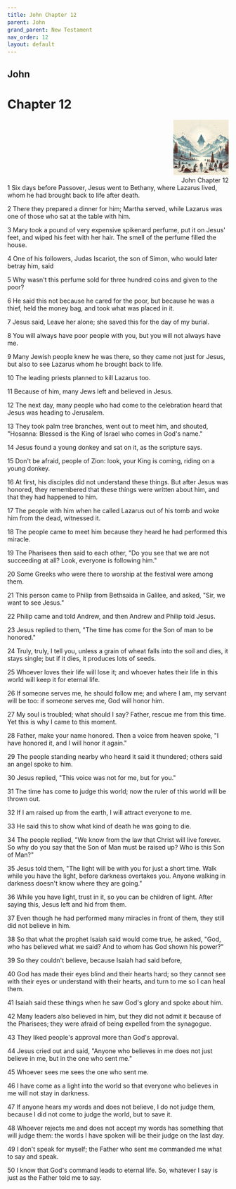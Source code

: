 ```yaml
---
title: John Chapter 12
parent: John
grand_parent: New Testament
nav_order: 12
layout: default
---
```


## John

# Chapter 12

<div style="clear: both; text-align: right;">
    <img src="/assets/Image/John/500/12.jpg" alt="John Chapter 12" class="chapter-image" style="max-width: 25%; height: auto;"/>
    <figcaption style="font-size: 14px;">John Chapter 12</figcaption>
</div>
1 Six days before Passover, Jesus went to Bethany, where Lazarus lived, whom he had brought back to life after death.

2 There they prepared a dinner for him; Martha served, while Lazarus was one of those who sat at the table with him.

3 Mary took a pound of very expensive spikenard perfume, put it on Jesus' feet, and wiped his feet with her hair. The smell of the perfume filled the house.

4 One of his followers, Judas Iscariot, the son of Simon, who would later betray him, said

5 Why wasn't this perfume sold for three hundred coins and given to the poor?

6 He said this not because he cared for the poor, but because he was a thief, held the money bag, and took what was placed in it.

7 Jesus said, Leave her alone; she saved this for the day of my burial.

8 You will always have poor people with you, but you will not always have me.

9 Many Jewish people knew he was there, so they came not just for Jesus, but also to see Lazarus whom he brought back to life.

10 The leading priests planned to kill Lazarus too.

11 Because of him, many Jews left and believed in Jesus.

12 The next day, many people who had come to the celebration heard that Jesus was heading to Jerusalem.

13 They took palm tree branches, went out to meet him, and shouted, "Hosanna: Blessed is the King of Israel who comes in God's name."

14 Jesus found a young donkey and sat on it, as the scripture says.

15 Don't be afraid, people of Zion: look, your King is coming, riding on a young donkey.

16 At first, his disciples did not understand these things. But after Jesus was honored, they remembered that these things were written about him, and that they had happened to him.

17 The people with him when he called Lazarus out of his tomb and woke him from the dead, witnessed it.

18 The people came to meet him because they heard he had performed this miracle.

19 The Pharisees then said to each other, "Do you see that we are not succeeding at all? Look, everyone is following him."

20 Some Greeks who were there to worship at the festival were among them.

21 This person came to Philip from Bethsaida in Galilee, and asked, "Sir, we want to see Jesus."

22 Philip came and told Andrew, and then Andrew and Philip told Jesus.

23 Jesus replied to them, "The time has come for the Son of man to be honored."

24 Truly, truly, I tell you, unless a grain of wheat falls into the soil and dies, it stays single; but if it dies, it produces lots of seeds.

25 Whoever loves their life will lose it; and whoever hates their life in this world will keep it for eternal life.

26 If someone serves me, he should follow me; and where I am, my servant will be too: if someone serves me, God will honor him.

27 My soul is troubled; what should I say? Father, rescue me from this time. Yet this is why I came to this moment.

28 Father, make your name honored. Then a voice from heaven spoke, "I have honored it, and I will honor it again."

29 The people standing nearby who heard it said it thundered; others said an angel spoke to him.

30 Jesus replied, "This voice was not for me, but for you."

31 The time has come to judge this world; now the ruler of this world will be thrown out.

32 If I am raised up from the earth, I will attract everyone to me.

33 He said this to show what kind of death he was going to die.

34 The people replied, "We know from the law that Christ will live forever. So why do you say that the Son of Man must be raised up? Who is this Son of Man?"

35 Jesus told them, "The light will be with you for just a short time. Walk while you have the light, before darkness overtakes you. Anyone walking in darkness doesn't know where they are going."

36 While you have light, trust in it, so you can be children of light. After saying this, Jesus left and hid from them.

37 Even though he had performed many miracles in front of them, they still did not believe in him.

38 So that what the prophet Isaiah said would come true, he asked, "God, who has believed what we said? And to whom has God shown his power?"

39 So they couldn't believe, because Isaiah had said before,

40 God has made their eyes blind and their hearts hard; so they cannot see with their eyes or understand with their hearts, and turn to me so I can heal them.

41 Isaiah said these things when he saw God's glory and spoke about him.

42 Many leaders also believed in him, but they did not admit it because of the Pharisees; they were afraid of being expelled from the synagogue.

43 They liked people's approval more than God's approval.

44 Jesus cried out and said, "Anyone who believes in me does not just believe in me, but in the one who sent me."

45 Whoever sees me sees the one who sent me.

46 I have come as a light into the world so that everyone who believes in me will not stay in darkness.

47 If anyone hears my words and does not believe, I do not judge them, because I did not come to judge the world, but to save it.

48 Whoever rejects me and does not accept my words has something that will judge them: the words I have spoken will be their judge on the last day.

49 I don't speak for myself; the Father who sent me commanded me what to say and speak.

50 I know that God's command leads to eternal life. So, whatever I say is just as the Father told me to say.



